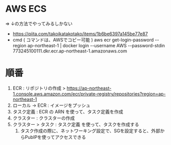 # AWS ECS 
=> ↓の方法でやってみるしかない
* https://qiita.com/takoikatakotako/items/1b6be6397a145be77e87
* cmd ( コマンドは、AWSでコピー可能 )
aws ecr get-login-password --region ap-northeast-1 | docker login --username AWS --password-stdin 773245100111.dkr.ecr.ap-northeast-1.amazonaws.com


# 順番
1. ECR : リポジトリの作成 > https://ap-northeast-1.console.aws.amazon.com/ecr/private-registry/repositories?region=ap-northeast-1
2. ローカル → ECR : イメージをプッシュ
3. タスク定義 : ECR の ARN を使って、タスク定義を作成
4. クラスター : クラスターの作成
5. クラスター > タスク : タスク定義 を使って、タスクを作成する
   1. タスク作成の際に、ネットワーキング設定で、SGを設定すると、外部からPubIPを使ってアクセスできる